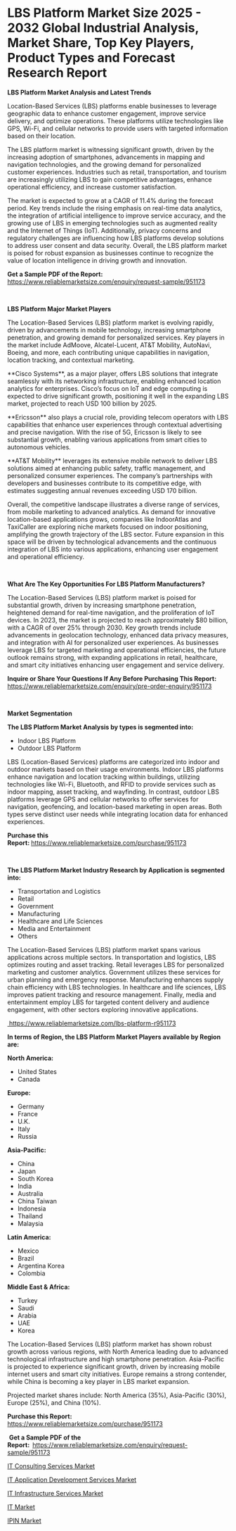 <p><h1>LBS Platform Market Size 2025 - 2032 Global Industrial Analysis, Market Share, Top Key Players, Product Types and Forecast Research Report</h1></p><p><strong>LBS Platform Market Analysis and Latest Trends</strong></p>
<p><p>Location-Based Services (LBS) platforms enable businesses to leverage geographic data to enhance customer engagement, improve service delivery, and optimize operations. These platforms utilize technologies like GPS, Wi-Fi, and cellular networks to provide users with targeted information based on their location. </p><p>The LBS platform market is witnessing significant growth, driven by the increasing adoption of smartphones, advancements in mapping and navigation technologies, and the growing demand for personalized customer experiences. Industries such as retail, transportation, and tourism are increasingly utilizing LBS to gain competitive advantages, enhance operational efficiency, and increase customer satisfaction.</p><p>The market is expected to grow at a CAGR of 11.4% during the forecast period. Key trends include the rising emphasis on real-time data analytics, the integration of artificial intelligence to improve service accuracy, and the growing use of LBS in emerging technologies such as augmented reality and the Internet of Things (IoT). Additionally, privacy concerns and regulatory challenges are influencing how LBS platforms develop solutions to address user consent and data security. Overall, the LBS platform market is poised for robust expansion as businesses continue to recognize the value of location intelligence in driving growth and innovation.</p></p>
<p><strong>Get a Sample PDF of the Report:&nbsp;</strong> <a href="https://www.reliablemarketsize.com/enquiry/request-sample/951173?utm_campaign=1143&utm_medium=2&utm_source=Github&utm_content=ia&utm_term=06032025&utm_id=lbs-platform">https://www.reliablemarketsize.com/enquiry/request-sample/951173</a></p>
<p>&nbsp;</p>
<p><strong>LBS Platform Major Market Players</strong></p>
<p><p>The Location-Based Services (LBS) platform market is evolving rapidly, driven by advancements in mobile technology, increasing smartphone penetration, and growing demand for personalized services. Key players in the market include AdMoove, Alcatel-Lucent, AT&T Mobility, AutoNavi, Boeing, and more, each contributing unique capabilities in navigation, location tracking, and contextual marketing.</p><p>**Cisco Systems**, as a major player, offers LBS solutions that integrate seamlessly with its networking infrastructure, enabling enhanced location analytics for enterprises. Cisco’s focus on IoT and edge computing is expected to drive significant growth, positioning it well in the expanding LBS market, projected to reach USD 100 billion by 2025.</p><p>**Ericsson** also plays a crucial role, providing telecom operators with LBS capabilities that enhance user experiences through contextual advertising and precise navigation. With the rise of 5G, Ericsson is likely to see substantial growth, enabling various applications from smart cities to autonomous vehicles.</p><p>**AT&T Mobility** leverages its extensive mobile network to deliver LBS solutions aimed at enhancing public safety, traffic management, and personalized consumer experiences. The company’s partnerships with developers and businesses contribute to its competitive edge, with estimates suggesting annual revenues exceeding USD 170 billion.</p><p>Overall, the competitive landscape illustrates a diverse range of services, from mobile marketing to advanced analytics. As demand for innovative location-based applications grows, companies like IndoorAtlas and TaxiCaller are exploring niche markets focused on indoor positioning, amplifying the growth trajectory of the LBS sector. Future expansion in this space will be driven by technological advancements and the continuous integration of LBS into various applications, enhancing user engagement and operational efficiency.</p></p>
<p>&nbsp;</p>
<p><strong>What Are The Key Opportunities For LBS Platform Manufacturers?</strong></p>
<p><p>The Location-Based Services (LBS) platform market is poised for substantial growth, driven by increasing smartphone penetration, heightened demand for real-time navigation, and the proliferation of IoT devices. In 2023, the market is projected to reach approximately $80 billion, with a CAGR of over 25% through 2030. Key growth trends include advancements in geolocation technology, enhanced data privacy measures, and integration with AI for personalized user experiences. As businesses leverage LBS for targeted marketing and operational efficiencies, the future outlook remains strong, with expanding applications in retail, healthcare, and smart city initiatives enhancing user engagement and service delivery.</p></p>
<p><strong>Inquire or Share Your Questions If Any Before Purchasing This Report:</strong> <a href="https://www.reliablemarketsize.com/enquiry/pre-order-enquiry/951173?utm_campaign=1143&utm_medium=2&utm_source=Github&utm_content=ia&utm_term=06032025&utm_id=lbs-platform">https://www.reliablemarketsize.com/enquiry/pre-order-enquiry/951173</a></p>
<p>&nbsp;</p>
<p><strong>Market Segmentation</strong></p>
<p><strong>The LBS Platform Market Analysis by types is segmented into:</strong></p>
<p><ul><li>Indoor LBS Platform</li><li>Outdoor LBS Platform</li></ul></p>
<p><p>LBS (Location-Based Services) platforms are categorized into indoor and outdoor markets based on their usage environments. Indoor LBS platforms enhance navigation and location tracking within buildings, utilizing technologies like Wi-Fi, Bluetooth, and RFID to provide services such as indoor mapping, asset tracking, and wayfinding. In contrast, outdoor LBS platforms leverage GPS and cellular networks to offer services for navigation, geofencing, and location-based marketing in open areas. Both types serve distinct user needs while integrating location data for enhanced experiences.</p></p>
<p><strong>Purchase this Report:&nbsp;</strong><a href="https://www.reliablemarketsize.com/purchase/951173?utm_campaign=1143&utm_medium=2&utm_source=Github&utm_content=ia&utm_term=06032025&utm_id=lbs-platform">https://www.reliablemarketsize.com/purchase/951173</a></p>
<p>&nbsp;</p>
<p><strong>The LBS Platform Market Industry Research by Application is segmented into:</strong></p>
<p><ul><li>Transportation and Logistics</li><li>Retail</li><li>Government</li><li>Manufacturing</li><li>Healthcare and Life Sciences</li><li>Media and Entertainment</li><li>Others</li></ul></p>
<p><p>The Location-Based Services (LBS) platform market spans various applications across multiple sectors. In transportation and logistics, LBS optimizes routing and asset tracking. Retail leverages LBS for personalized marketing and customer analytics. Government utilizes these services for urban planning and emergency response. Manufacturing enhances supply chain efficiency with LBS technologies. In healthcare and life sciences, LBS improves patient tracking and resource management. Finally, media and entertainment employ LBS for targeted content delivery and audience engagement, with other sectors exploring innovative applications.</p></p>
<p><a href="https://www.reliablemarketsize.com/lbs-platform-r951173?utm_campaign=1143&utm_medium=2&utm_source=Github&utm_content=ia&utm_term=06032025&utm_id=lbs-platform">&nbsp;https://www.reliablemarketsize.com/lbs-platform-r951173</a></p>
<p><strong>In terms of Region, the LBS Platform Market Players available by Region are:</strong></p>
<p>
    <p> <strong> North America: </strong>
        <ul>
            <li>United States</li>
            <li>Canada</li>
        </ul>
        </p> 
    <p> <strong> Europe: </strong>
        <ul>
            <li>Germany</li>
            <li>France</li>
            <li>U.K.</li>
            <li>Italy</li>
            <li>Russia</li>
        </ul>
        </p> 
    <p> <strong> Asia-Pacific: </strong>
        <ul>
            <li>China</li>
            <li>Japan</li>
            <li>South Korea</li>
            <li>India</li>
            <li>Australia</li>
            <li>China Taiwan</li>
            <li>Indonesia</li>
            <li>Thailand</li>
            <li>Malaysia</li>
        </ul>
        </p> 
    <p> <strong> Latin America: </strong>
        <ul>
            <li>Mexico</li>
            <li>Brazil</li>
            <li>Argentina Korea</li>
            <li>Colombia</li>
        </ul>
        </p> 
    <p> <strong> Middle East & Africa: </strong>
        <ul>
            <li>Turkey</li>
            <li>Saudi</li>
            <li>Arabia</li>
            <li>UAE</li>
            <li>Korea</li>
        </ul>
    </p>
    </p>
<p><p>The Location-Based Services (LBS) platform market has shown robust growth across various regions, with North America leading due to advanced technological infrastructure and high smartphone penetration. Asia-Pacific is projected to experience significant growth, driven by increasing mobile internet users and smart city initiatives. Europe remains a strong contender, while China is becoming a key player in LBS market expansion. </p><p>Projected market shares include: North America (35%), Asia-Pacific (30%), Europe (25%), and China (10%).</p></p>
<p><strong>Purchase this Report: </strong><a href="https://www.reliablemarketsize.com/purchase/951173?utm_campaign=1143&utm_medium=2&utm_source=Github&utm_content=ia&utm_term=06032025&utm_id=lbs-platform">https://www.reliablemarketsize.com/purchase/951173</a></p>
<p>&nbsp;<strong>Get a Sample PDF of the Report:&nbsp;&nbsp;</strong><a href="https://www.reliablemarketsize.com/enquiry/request-sample/951173?utm_campaign=1143&utm_medium=2&utm_source=Github&utm_content=ia&utm_term=06032025&utm_id=lbs-platform">https://www.reliablemarketsize.com/enquiry/request-sample/951173</a></p>
<p><strong></strong></p>
<p><p><a href="https://github.com/efialiurca/Market-Research-Report-List-1/blob/main/it-consulting-services-market.md?utm_campaign=1143&utm_medium=2&utm_source=Github&utm_content=ia&utm_term=06032025&utm_id=lbs-platform">IT Consulting Services Market</a></p><p><a href="https://github.com/noppbebawy/Market-Research-Report-List-1/blob/main/it-application-development-services-market.md?utm_campaign=1143&utm_medium=2&utm_source=Github&utm_content=ia&utm_term=06032025&utm_id=lbs-platform">IT Application Development Services Market</a></p><p><a href="https://github.com/oshodikurc/Market-Research-Report-List-1/blob/main/it-infrastructure-services-market.md?utm_campaign=1143&utm_medium=2&utm_source=Github&utm_content=ia&utm_term=06032025&utm_id=lbs-platform">IT Infrastructure Services Market</a></p><p><a href="https://github.com/motanafraxer/Market-Research-Report-List-1/blob/main/it-market.md?utm_campaign=1143&utm_medium=2&utm_source=Github&utm_content=ia&utm_term=06032025&utm_id=lbs-platform">IT Market</a></p><p><a href="https://github.com/bramsklizas/Market-Research-Report-List-1/blob/main/ipin-market.md?utm_campaign=1143&utm_medium=2&utm_source=Github&utm_content=ia&utm_term=06032025&utm_id=lbs-platform">IPIN Market</a></p></p>